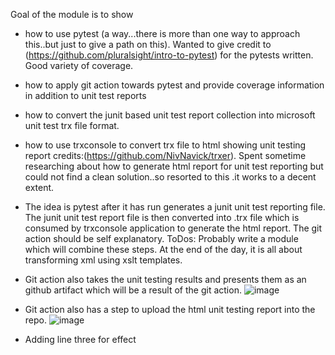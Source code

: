 Goal of the module is to show
- how to use pytest (a way...there is more than one way to approach this..but just to give a path on this). Wanted to give credit to (https://github.com/pluralsight/intro-to-pytest) for the pytests written. Good variety of coverage.
- how to apply git action towards pytest and provide coverage information in addition to unit test reports
- how to convert the junit based unit test report collection into microsoft unit test trx file format. 
- how to use trxconsole to convert trx file to html showing unit testing report credits:(https://github.com/NivNavick/trxer). Spent sometime researching about how to generate html report for unit test reporting but could not find a clean solution..so resorted to this .it works to a decent extent. 
- The idea is pytest after it has run generates a junit unit test reporting file. The junit unit test report file is then converted into .trx file which is consumed by trxconsole application to generate the html report. The git action should be self explanatory.
ToDos: Probably write a module which will combine these steps. At the end of the day, it is all about transforming xml using xslt templates.
- Git action also takes the unit testing results and presents them as an github artifact which will be a result of the git action. 
        ![image](https://user-images.githubusercontent.com/18388198/172057517-6a603823-471a-47f7-8cc4-2482e974cdd8.png)

- Git action also has a step to upload the html unit testing report into the repo.
      ![image](https://user-images.githubusercontent.com/18388198/172057599-fe3e1adc-aad2-4187-86c3-fa2e3eb11bb9.png)
      
- Adding line three for effect

        
